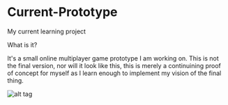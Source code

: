 # Current-Prototype
My current learning project

What is it?

It's a small online multiplayer game prototype I am working on. This is not the final version, nor will it look like this, this is merely a continuining proof of concept for myself as I learn enough to implement my vision of the final thing.


![alt tag](http://i.imgur.com/ZfWS3vI.png)
